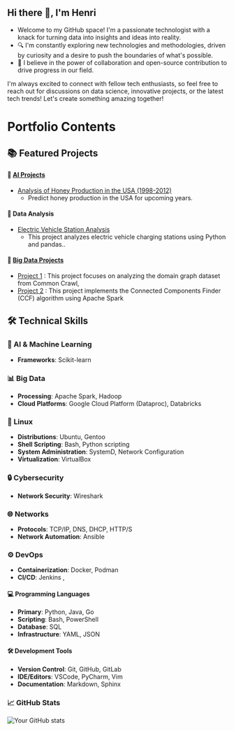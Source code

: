 ## Hi there 👋, I'm Henri 
* Welcome to my GitHub space! I'm a passionate technologist with a knack for turning data into insights and ideas into reality.
* 🔍 I'm constantly exploring new technologies and methodologies, driven by curiosity and a desire to push the boundaries of what's possible.
* 🤝 I believe in the power of collaboration and open-source contribution to drive progress in our field.

I'm always excited to connect with fellow tech enthusiasts, so feel free to reach out for discussions on data science, innovative projects, or the latest tech trends!
Let's create something amazing together! 
<!--
**realnribal/realnribal** is a ✨ _special_ ✨ repository because its `README.md` (this file) appears on your GitHub profile.

Here are some ideas to get you started:

- 🔭 I’m currently working on ...
- 🌱 I’m currently learning ...
- 👯 I’m looking to collaborate on ...
- 🤔 I’m looking for help with ...
- 💬 Ask me about ...
- 📫 How to reach me: ...
- 😄 Pronouns: ...
- ⚡ Fun fact: ...
-->


# Portfolio Contents

## 📚 Featured Projects

#### 🤖 [AI Projects](https://github.com/realnribal/AI-Projects)
- [Analysis of Honey Production in the USA (1998-2012)](https://github.com/realnribal/AI-Projects/tree/master/Honey_Production)  
  - Predict honey production in the USA for upcoming years.

#### 🤖 Data Analysis
- [Electric Vehicle Station Analysis](https://github.com/realnribal/electric-vehicle-station-analysis)
  - This project analyzes electric vehicle charging stations using Python and pandas..

#### 🤖 [Big Data Projects](https://github.com/realnribal/AI-Projects)
- [Project 1](https://github.com/realnribal/Analyze-Common-Crawl-Data) : This project focuses on analyzing the domain graph dataset from Common Crawl,
- [Project 2](https://github.com/realnribal/spark-connected-components-finder) : This project implements the Connected Components Finder (CCF) algorithm using Apache Spark

## 🛠 Technical Skills

### 🤖 AI & Machine Learning
- **Frameworks**: Scikit-learn 

### 📊 Big Data
- **Processing**: Apache Spark, Hadoop
- **Cloud Platforms**: Google Cloud Platform (Dataproc), Databricks

### 🐧 Linux
- **Distributions**: Ubuntu, Gentoo
- **Shell Scripting**: Bash, Python scripting
- **System Administration**: SystemD, Network Configuration
- **Virtualization**: VirtualBox

### 🔒 Cybersecurity
- **Network Security**: Wireshark

### 🌐 Networks
- **Protocols**: TCP/IP, DNS, DHCP, HTTP/S
- **Network Automation**: Ansible

### ⚙️ DevOps
- **Containerization**: Docker, Podman
- **CI/CD**: Jenkins , 

#### 💻 Programming Languages
- **Primary**: Python, Java, Go
- **Scripting**: Bash, PowerShell
- **Database**: SQL
- **Infrastructure**: YAML, JSON

#### 🛠 Development Tools
- **Version Control**: Git, GitHub, GitLab
- **IDE/Editors**: VSCode, PyCharm, Vim
- **Documentation**: Markdown, Sphinx


### 📈 GitHub Stats
![Your GitHub stats](https://github-readme-stats.vercel.app/api?username=realnribal&show_icons=true&theme=radical&hide=stars,prs,issues,contribs)

